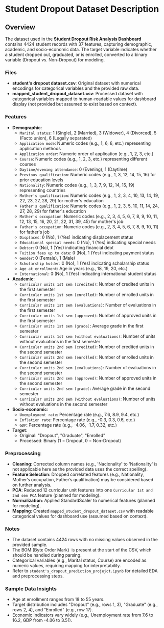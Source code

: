 # Student Dropout Dataset Description

## Overview
The dataset used in the **Student Dropout Risk Analysis Dashboard** contains 4424 student records with 37 features, capturing demographic, academic, and socio-economic data. The target variable indicates whether a student dropped out, graduated, or is enrolled, converted to a binary variable (Dropout vs. Non-Dropout) for modeling.

### Files
- **student's dropout dataset.csv**: Original dataset with numerical encodings for categorical variables and the provided raw data.
- **mapped_student_dropout_dataset.csv**: Processed dataset with categorical variables mapped to human-readable values for dashboard display (not provided but assumed to exist based on context).

### Features
- **Demographic**:
  - `Marital status`: 1 (Single), 2 (Married), 3 (Widower), 4 (Divorced), 5 (Facto union), 6 (Legally separated)
  - `Application mode`: Numeric codes (e.g., 1, 6, 8, etc.) representing application methods
  - `Application order`: Numeric order of application (e.g., 1, 2, 3, etc.)
  - `Course`: Numeric codes (e.g., 1, 2, 3, etc.) representing different courses
  - `Daytime/evening attendance`: 0 (Evening), 1 (Daytime)
  - `Previous qualification`: Numeric codes (e.g., 1, 3, 12, 14, 15, 16) for prior education levels
  - `Nationality`: Numeric codes (e.g., 1, 3, 7, 9, 12, 14, 15, 19) representing countries
  - `Mother's qualification`: Numeric codes (e.g., 1, 2, 3, 4, 10, 13, 14, 19, 22, 23, 27, 28, 29) for mother's education
  - `Father's qualification`: Numeric codes (e.g., 1, 2, 3, 5, 10, 11, 14, 24, 27, 28, 29) for father's education
  - `Mother's occupation`: Numeric codes (e.g., 2, 3, 4, 5, 6, 7, 8, 9, 10, 11, 12, 13, 15, 16, 20, 21, 22, 31, 39, 45) for mother's job
  - `Father's occupation`: Numeric codes (e.g., 2, 3, 4, 5, 6, 7, 8, 9, 10, 11) for father's job
  - `Displaced`: 0 (No), 1 (Yes) indicating displacement status
  - `Educational special needs`: 0 (No), 1 (Yes) indicating special needs
  - `Debtor`: 0 (No), 1 (Yes) indicating financial debt
  - `Tuition fees up to date`: 0 (No), 1 (Yes) indicating payment status
  - `Gender`: 0 (Female), 1 (Male)
  - `Scholarship holder`: 0 (No), 1 (Yes) indicating scholarship status
  - `Age at enrollment`: Age in years (e.g., 18, 19, 20, etc.)
  - `International`: 0 (No), 1 (Yes) indicating international student status
- **Academic**:
  - `Curricular units 1st sem (credited)`: Number of credited units in the first semester
  - `Curricular units 1st sem (enrolled)`: Number of enrolled units in the first semester
  - `Curricular units 1st sem (evaluations)`: Number of evaluations in the first semester
  - `Curricular units 1st sem (approved)`: Number of approved units in the first semester
  - `Curricular units 1st sem (grade)`: Average grade in the first semester
  - `Curricular units 1st sem (without evaluations)`: Number of units without evaluations in the first semester
  - `Curricular units 2nd sem (credited)`: Number of credited units in the second semester
  - `Curricular units 2nd sem (enrolled)`: Number of enrolled units in the second semester
  - `Curricular units 2nd sem (evaluations)`: Number of evaluations in the second semester
  - `Curricular units 2nd sem (approved)`: Number of approved units in the second semester
  - `Curricular units 2nd sem (grade)`: Average grade in the second semester
  - `Curricular units 2nd sem (without evaluations)`: Number of units without evaluations in the second semester
- **Socio-economic**:
  - `Unemployment rate`: Percentage rate (e.g., 7.6, 8.9, 9.4, etc.)
  - `Inflation rate`: Percentage rate (e.g., -0.3, 0.3, 0.6, etc.)
  - `GDP`: Percentage rate (e.g., -4.06, -1.7, 0.32, etc.)
- **Target**: 
  - Original: "Dropout", "Graduate", "Enrolled"
  - Processed: Binary (1 = Dropout, 0 = Non-Dropout)

### Preprocessing
- **Cleaning**: Corrected column names (e.g., 'Nacionality' to 'Nationality' is not applicable here as the provided data uses the correct spelling).
- **Feature Selection**: Dropped correlated features (e.g., Nationality, Mother’s occupation, Father’s qualification) may be considered based on further analysis.
- **PCA**: Reduced 12 curricular unit features into one `Curricular 1st and 2nd sem PCA` feature (planned for modeling).
- **Normalization**: Applied StandardScaler to numerical features (planned for modeling).
- **Mapping**: Created `mapped_student_dropout_dataset.csv` with readable categorical values for dashboard use (assumed based on context).

### Notes
- The dataset contains 4424 rows with no missing values observed in the provided sample.
- The BOM (Byte Order Mark) `﻿` is present at the start of the CSV, which should be handled during parsing.
- Categorical variables (e.g., Marital status, Course) are encoded as numeric values, requiring mapping for interpretability.
- Refer to `student's_dropout_prediction_projejct.ipynb` for detailed EDA and preprocessing steps.

### Sample Data Insights
- Age at enrollment ranges from 18 to 55 years.
- Target distribution includes "Dropout" (e.g., rows 1, 3), "Graduate" (e.g., rows 2, 4), and "Enrolled" (e.g., row 17).
- Economic indicators vary widely (e.g., Unemployment rate from 7.6 to 16.2, GDP from -4.06 to 3.51).